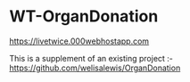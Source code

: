 # WT-OrganDonation

https://livetwice.000webhostapp.com

This is a supplement of an existing project :- https://github.com/welisalewis/OrganDonation

